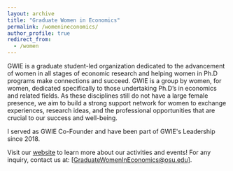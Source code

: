 ```yaml
---
layout: archive
title: "Graduate Women in Economics"
permalink: /womenineconomics/
author_profile: true
redirect_from:
  - /women
---
```


GWIE is a graduate student-led organization dedicated to the advancement of women in all stages of economic research and helping women 
in Ph.D programs make connections and succeed. GWIE is a group by women, for women, dedicated specifically to those undertaking Ph.D’s in economics and 
related fields. As these disciplines still do not have a large female presence, we aim to build a 
strong support network for women to exchange experiences, research ideas, and the professional opportunities that are crucial to our success and well-being.

I served as GWIE Co-Founder and have been part of GWIE's Leadership since 2018. 

Visit our [website](http://org.osu.edu/graduate-women-in-economics/) to learn more about our activities and events!
For any inquiry, contact us at: [GraduateWomenInEconomics@osu.edu].
